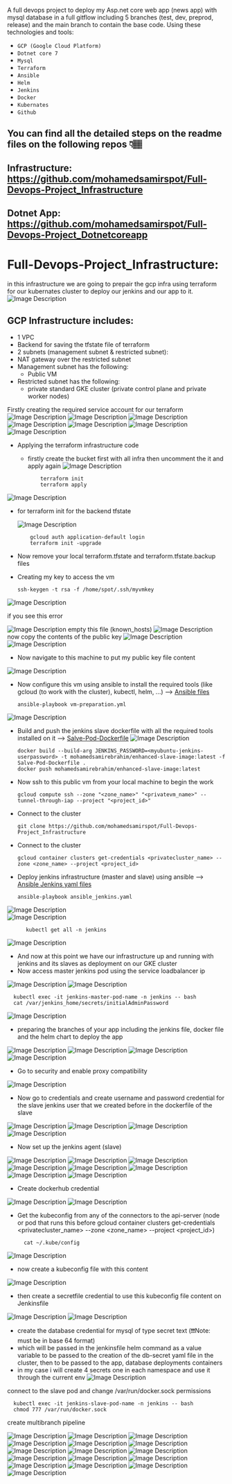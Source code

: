 A full devops project to deploy my Asp.net core web app (news app) with mysql database in a full gitflow including 5 branches (test, dev, preprod, release) and the main branch to contain the base code.
Using these technologies and tools:
- `GCP (Google Cloud Platform)`
- `Dotnet core 7`
- `Mysql`
- `Terraform`
- `Ansible`
- `Helm`
- `Jenkins`
- `Docker`
- `Kubernates`
- `Github`
## You can find all the detailed steps on the readme files on the following repos 👇🏽
## Infrastructure: https://github.com/mohamedsamirspot/Full-Devops-Project_Infrastructure
## Dotnet App: https://github.com/mohamedsamirspot/Full-Devops-Project_Dotnetcoreapp

# Full-Devops-Project_Infrastructure:
in this infrastructure we are going to prepair the gcp infra using terraform for our kubernates cluster to deploy our jenkins and our app to it.
![Image Description](Screenshots/Draw.io.jpg)
## GCP Infrastructure includes:
- 1 VPC
- Backend for saving the tfstate file of terraform
- 2 subnets (management subnet & restricted subnet):
- NAT gateway over the restricted subnet
- Management subnet has the following:
  - Public VM
- Restricted subnet has the following:
  - private standard GKE cluster (private control plane and private worker nodes)

Firstly creating the required service account for our terraform
![Image Description](Screenshots/1.png)
![Image Description](Screenshots/2.png)
![Image Description](Screenshots/3.png)
![Image Description](Screenshots/4.png)
![Image Description](Screenshots/5.png)
![Image Description](Screenshots/6.png)
![Image Description](Screenshots/7.png)

- Applying the terraform infrastructure code
  - firstly create the bucket first with all infra then uncomment the it and apply again
![Image Description](Screenshots/8.1.png)

            terraform init
            terraform apply

![Image Description](Screenshots/8.2.png)

  - for terraform init for the backend tfstate
  
      ![Image Description](Screenshots/9.png)
      
            gcloud auth application-default login
            terraform init -upgrade
  - Now remove your local terraform.tfstate and terraform.tfstate.backup files

- Creating my key to access the vm

      ssh-keygen -t rsa -f /home/spot/.ssh/myvmkey



![Image Description](Screenshots/10.1.png)

if you see this error

![Image Description](Screenshots/10.3.png)
empty this file (known_hosts)
![Image Description](Screenshots/10.2.png)
now copy the contents of the public key
![Image Description](Screenshots/11.png)
![Image Description](Screenshots/12.png)

  - Now navigate to this machine to put my public key file content

![Image Description](Screenshots/13.png)

- Now configure this vm using ansible to install the required tools (like gcloud (to work with the cluster), kubectl, helm, ...)
  --> [Ansible files](ansible-vm-preparation)

      ansible-playbook vm-preparation.yml
      
![Image Description](Screenshots/14.png)

- Build and push the jenkins slave dockerfile with all the required tools installed on it --> [Salve-Pod-Dockerfile](Salve-Pod-Dockerfile)
![Image Description](Screenshots/15.png)    

      docker build --build-arg JENKINS_PASSWORD=<myubuntu-jenkins-userpassword> -t mohamedsamirebrahim/enhanced-slave-image:latest -f Salve-Pod-Dockerfile .
      docker push mohamedsamirebrahim/enhanced-slave-image:latest


- Now ssh to this public vm from your local machine to begin the work
      
      gcloud compute ssh --zone "<zone_name>" "<privatevm_name>" --tunnel-through-iap --project "<project_id>"

- Connect to the cluster

      git clone https://github.com/mohamedsamirspot/Full-Devops-Project_Infrastructure

- Connect to the cluster

      gcloud container clusters get-credentials <privatecluster_name> --zone <zone_name> --project <project_id>

- Deploy jenkins infrastructure (master and slave) using ansible --> [Ansible Jenkins yaml files](Jenkins-Yaml-Files-With-Ansible)

      ansible-playbook ansible_jenkins.yaml

![Image Description](Screenshots/16.png)   
![Image Description](Screenshots/17.png) 

          kubectl get all -n jenkins

![Image Description](Screenshots/18.png)

- And now at this point we have our infrastructure up and running with jenkins and its slaves as deployment on our GKE cluster
- Now access master jenkins pod using the service loadbalancer ip

![Image Description](Screenshots/19.png)
![Image Description](Screenshots/20.png)

      kubectl exec -it jenkins-master-pod-name -n jenkins -- bash
      cat /var/jenkins_home/secrets/initialAdminPassword

![Image Description](Screenshots/21.png)

- preparing the branches of your app including the jenkins file, docker file and the helm chart to deploy the app

![Image Description](Screenshots/22.1.png)
![Image Description](Screenshots/22.2.png)
![Image Description](Screenshots/22.3.png)
![Image Description](Screenshots/22.4.png)

- Go to security and enable proxy compatibility

![Image Description](Screenshots/23.png)

- Now go to credentials and create username and password credential for the slave jenkins user that we created before in the dockerfile of the slave

![Image Description](Screenshots/24.png)
![Image Description](Screenshots/25.png)
![Image Description](Screenshots/26.png)
![Image Description](Screenshots/27.png)

- Now set up the jenkins agent (slave)

![Image Description](Screenshots/28.png)
![Image Description](Screenshots/29.png)
![Image Description](Screenshots/30.png)
![Image Description](Screenshots/31.png)
![Image Description](Screenshots/32.png)
![Image Description](Screenshots/33.png)
![Image Description](Screenshots/34.png)
![Image Description](Screenshots/35.png)

- Create dockerhub credential

![Image Description](Screenshots/36.png)
![Image Description](Screenshots/37.png)


- Get the kubeconfig from any of the connectors to the api-server (node or pod that runs this before gcloud container clusters get-credentials <privatecluster_name> --zone <zone_name> --project <project_id>)

        cat ~/.kube/config

![Image Description](Screenshots/38.png)

- now create a kubeconfig file with this content

![Image Description](Screenshots/39.png)

- then create a secretfile credential to use this kubeconfig file content on Jenkinsfile

![Image Description](Screenshots/40.png)
![Image Description](Screenshots/41.png)

- create the database credential for mysql of type secret text (❗❗Note: must be in base 64 format)
- which will be passed in the jenkinsfile helm command as a value variable to be passed to the creation of the db-secret yaml file in the cluster, then to be passed to the app, database deployments containers
- in my case i will create 4 secrets one in each namespace and use it through the current env
![Image Description](Screenshots/42.png)

connect to the slave pod and change /var/run/docker.sock permissions

      kubectl exec -it jenkins-slave-pod-name -n jenkins -- bash
      chmod 777 /var/run/docker.sock

create multibranch pipeline

![Image Description](Screenshots/43.png)
![Image Description](Screenshots/44.png)
![Image Description](Screenshots/45.png)
![Image Description](Screenshots/46.png)
![Image Description](Screenshots/47.png)
![Image Description](Screenshots/48.png)
![Image Description](Screenshots/49.png)
![Image Description](Screenshots/50.png)
![Image Description](Screenshots/51.png)
![Image Description](Screenshots/52.1.png)
![Image Description](Screenshots/52.2.png)
![Image Description](Screenshots/52.png)
![Image Description](Screenshots/53.png)
![Image Description](Screenshots/54.png)
![Image Description](Screenshots/55.png)
![Image Description](Screenshots/56.png)
